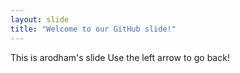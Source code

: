 ```yaml
---
layout: slide
title: "Welcome to our GitHub slide!"
---
```

This is arodham's slide
Use the left arrow to go back!
